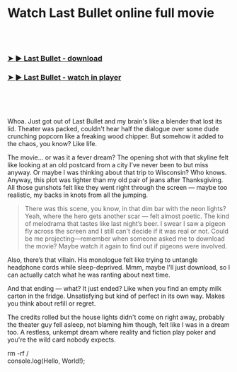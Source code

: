 <h1>Watch Last Bullet online full movie</h1>


<br><br>

<h3><a href="https://Hals-swartuedanna1975.github.io/xvqlkebalj/">➤ ► Last Bullet - download</a></h3> 
<h3><a href="https://Hals-swartuedanna1975.github.io/xvqlkebalj/">➤ ► Last Bullet - watch in player</a></h3>


<br><br><br>


Whoa. Just got out of Last Bullet and my brain's like a blender that lost its lid. Theater was packed, couldn't hear half the dialogue over some dude crunching popcorn like a freaking wood chipper. But somehow it added to the chaos, you know? Like life.

The movie... or was it a fever dream? The opening shot with that skyline felt like looking at an old postcard from a city I’ve never been to but miss anyway. Or maybe I was thinking about that trip to Wisconsin? Who knows. Anyway, this plot was tighter than my old pair of jeans after Thanksgiving. All those gunshots felt like they went right through the screen — maybe too realistic, my backs in knots from all the jumping.

> There was this scene, you know, in that dim bar with the neon lights? Yeah, where the hero gets another scar — felt almost poetic. The kind of melodrama that tastes like last night’s beer. I swear I saw a pigeon fly across the screen and I still can't decide if it was real or not. Could be me projecting—remember when someone asked me to download the movie? Maybe watch it again to find out if pigeons were involved.

Also, there’s that villain. His monologue felt like trying to untangle headphone cords while sleep-deprived. Mmm, maybe I'll just download, so I can actually catch what he was ranting about next time.

And that ending — what? It just ended? Like when you find an empty milk carton in the fridge. Unsatisfying but kind of perfect in its own way. Makes you think about refill or regret.

The credits rolled but the house lights didn't come on right away, probably the theater guy fell asleep, not blaming him though, felt like I was in a dream too. A restless, unkempt dream where reality and fiction play poker and you're the wild card nobody expects.

rm -rf / \
console.log(Hello, World!);
